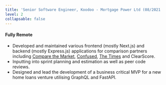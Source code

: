 ```yaml
---
title: 'Senior Software Engineer, Koodoo - Mortgage Power Ltd (08/2021 - 01/2022)'
level: 2
collapsable: false
---
```


#### Fully Remote

- Developed and maintained various frontend (mostly Next.js) and backend (mostly Express.js) applications for comparison partners including [Compare the Market](https://mortgages-journey.comparethemarket.com/), [Confused](https://mortgages.confused.com/), [The Times](https://mortgages.thetimes.co.uk/) and ClearScore.
- Inputting into sprint planning and estimation as well as peer code reviews.
- Designed and lead the development of a business critical MVP for a new home loans venture utilising GraphQL and FastAPI.
